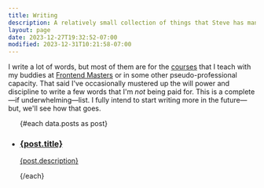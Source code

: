 ```yaml
---
title: Writing
description: A relatively small collection of things that Steve has managed to sit down an type out.
layout: page
date: 2023-12-27T19:32:52-07:00
modified: 2023-12-31T10:21:58-07:00
---
```


<script lang="ts">
	import { NotebookPen } from 'lucide-svelte';
	import DateTime from '$lib/components/date.svelte';

	export let data;
</script>

I write a lot of words, but most of them are for the [courses](/courses) that I teach with my buddies at [Frontend Masters](https://frontendmasters.com) or in some other pseudo-professional capacity. That said I've occasionally mustered up the will power and discipline to write a few words that I'm _not_ being paid for. This is a complete—if underwhelming—list. I fully intend to start writing more in the future—but, we'll see how that goes.

<ul class="space-y-8 not-prose">
	{#each data.posts as post}
	<li class="block">
		<a href="/writing/{post.slug}" class="group grid grid-cols-[50px_1fr] gap-4 bg-primary-50 border-primary-200 border p-4 rounded-md hover:border-primary-300">
		<NotebookPen size={28} class="m-2" />
		<div>
			<h3 class="font-semibold sm:text-xl underline decoration-primary-200 decoration-4 group-hover:decoration-primary-400">{post.title}</h3>
			<DateTime date={post.date} />
			<p>{post.description}</p>
			<div>
		</a>
	</li>
	{/each}
</ul>
